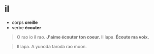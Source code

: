 # il
- corps **oreille**
- verbe **écouter**

> O rao io il rao.  **J'aime écouter ton coeur.**
> Il lapa. **Écoute ma voix.**

> Il lapa. A yunoda taroda rao moon.